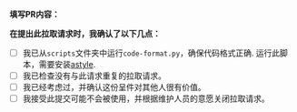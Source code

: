 **填写PR内容：**

**在提出此拉取请求时，我确认了以下几点：**

- [ ] 我已从`scripts`文件夹中运行`code-format.py`，确保代码格式正确. 运行此脚本，需要安装[astyle](http://astyle.sourceforge.net/install.html).
- [ ] 我已检查没有与此请求重复的拉取请求。
- [ ] 我已经考虑过，并确认这份呈件对其他人很有价值。
- [ ] 我接受此提交可能不会被使用，并根据维护人员的意愿关闭拉取请求。
